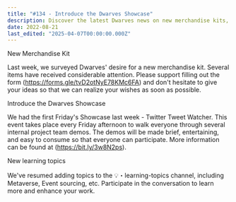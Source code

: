 ```yaml
---
title: "#134 - Introduce the Dwarves Showcase"
description: Discover the latest Dwarves news on new merchandise kits, Friday Showcase demos, and fresh learning topics like Metaverse and Event sourcing to boost your skills.
date: 2022-08-21
last_edited: "2025-04-07T00:00:00.000Z"
---
```


New Merchandise Kit

Last week, we surveyed Dwarves' desire for a new merchandise kit. Several items have received considerable attention. Please support filling out the form (<https://forms.gle/tvD2otNyE78KMc6FA>) and don't hesitate to give your ideas so that we can realize your wishes as soon as possible.

Introduce the Dwarves Showcase

We had the first Friday's Showcase last week - Twitter Tweet Watcher. This event takes place every Friday afternoon to walk everyone through several internal project team demos. The demos will be made brief, entertaining, and easy to consume so that everyone can participate. More information can be found at (<https://bit.ly/3w8N2ps>).

New learning topics

We've resumed adding topics to the 💡・learning-topics channel, including Metaverse, Event sourcing, etc. Participate in the conversation to learn more and enhance your work.
